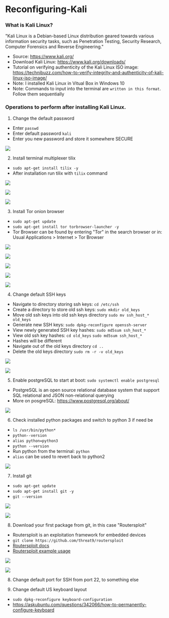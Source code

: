 # Reconfiguring-Kali

### What is Kali Linux?

"Kali Linux is a Debian-based Linux distribution geared towards various information security tasks, such as Penetration Testing, Security Research, Computer Forensics and Reverse Engineering." 

* Source: https://www.kali.org/ 
* Download Kali Linux: https://www.kali.org/downloads/
* Tutorial on verifying authenticity of the Kali Linux ISO image: https://technibuzz.com/how-to-verify-integrity-and-authenticity-of-kali-linux-iso-image/ 
* Note: I installed Kali Linux in Vitual Box in Windows 10
* Note: Commands to input into the terminal are `written in this format`. Follow them sequentially

### Operations to perform after installing Kali Linux. 

1. Change the default password 
* Enter `passwd`
* Enter default password `kali`
* Enter you new password and store it somewhere SECURE

![](Images/changingDefaultPassword.png)

2. Install terminal multiplexer tilix
* `sudo apt-get install tilix -y`
* After installation run tilix with `tilix` command 

![](Images/installingTilix.png)

![](Images/runningTilix.png)

![](Images/tilixMultiplexer.png)

3. Install Tor onion browser
* `sudo apt-get update`
* `sudo apt-get install tor torbrowser-launcher -y`
* Tor Browser can be found by entering "Tor" in the search browser or in: Usual Applications > Internet > Tor Browser

![](Images/installingTor.png)

![](Images/torLocation.png)

![](Images/downloadingTor.png)

![](Images/downloadingTor2.png)

![](Images/torBrowser.png)


4. Change default SSH keys
* Navigate to directory storing ssh keys: `cd /etc/ssh`
* Create a directory to store old ssh keys: `sudo mkdir old_keys`
* Move old ssh keys into old ssh keys directory `sudo mv ssh_host_* old_keys`
* Generate new SSH keys: `sudo dpkg-reconfigure openssh-server`
* View newly generated SSH key hashes: `sudo md5sum ssh_host_*`
* View old ssh key hashes: `cd old_keys` `sudo md5sum ssh_host_*`
* Hashes will be different
* Navigate out of the old keys directory `cd ..`
* Delete the old keys directory `sudo rm -r -v old_keys`

![](Images/changingSSH.png)

![](Images/changingSSH2.png)

5. Enable postgreSQL to start at boot: `sudo systemctl enable postgresql`
* PostgreSQL is an open source relational database system that support SQL relational and JSON non-relational querying  
* More on posgreSQL: https://www.postgresql.org/about/ 

![](Images/postgreSQL.png)

6. Check installed python packages and switch to python 3 if need be
* `ls /usr/bin/python*`
* `python--version`
* `alias python=python3`
* `python --version`
* Run python from the terminal: `python`
* `alias` can be used to revert back to python2

![](Images/python3Switch.png)

7. Install git
* `sudo apt-get update`
* `sudo apt-get install git -y`
* `git --version`

![](Images/installingGit.png)

![](Images/installingGit2.png)

8. Download your first package from git, in this case "Routersploit"
* Routersploit is an exploitation framework for embedded devices
* `git clone https://github.com/threat9/routersploit`
* [Routersploit docs](https://github.com/threat9/routersploit) 
* [Routersploit example usage](https://www.youtube.com/watch?v=fgau-Dx_34o)

![](Images/routersploit.png)

![](Images/routersploit2.png)

8. Change default port for SSH from port 22, to something else 

7. Change default US keyboard layout 
* `sudo dpkg-reconfigure keyboard-configuration`
* https://askubuntu.com/questions/342066/how-to-permanently-configure-keyboard

